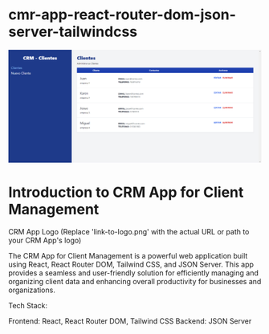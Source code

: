 # cmr-app-react-router-dom-json-server-tailwindcss

![crm-react-app-img](crm-react.png)

# Introduction to CRM App for Client Management

CRM App Logo (Replace 'link-to-logo.png' with the actual URL or path to your CRM App's logo)

The CRM App for Client Management is a powerful web application built using React, React Router DOM, Tailwind CSS, and JSON Server. This app provides a seamless and user-friendly solution for efficiently managing and organizing client data and enhancing overall productivity for businesses and organizations.

Tech Stack:

Frontend: React, React Router DOM, Tailwind CSS
Backend: JSON Server

